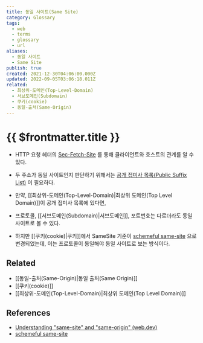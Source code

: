```yaml
---
title: 동일 사이트(Same Site)
category: Glossary
tags:
  - web
  - terms
  - glossary
  - url
aliases:
  - 동일 사이트
  - Same Site
publish: true
created: 2021-12-30T04:06:00.000Z
updated: 2022-09-05T03:06:18.011Z
related:
  - 최상위-도메인(Top-Level-Domain)
  - 서브도메인(Subdomain)
  - 쿠키(cookie)
  - 동일-출처(Same-Origin)
---
```


# {{ $frontmatter.title }}

- HTTP 요청 헤더의 [Sec-Fetch-Site](https://developer.mozilla.org/en-US/docs/Web/HTTP/Headers/Sec-Fetch-Site#directives) 를 통해 클라이언트와 호스트의 관계를 알 수 있다.
- 두 주소가 동일 사이트인지 판단하기 위해서는 [공개 접미사 목록(Public Suffix List)](https://publicsuffix.org/list/) 이 필요하다.

- 만약, [[최상위-도메인(Top-Level-Domain)|최상위 도메인(Top Level Domain)]]이 공개 접미사 목록에 있다면,
- 프로토콜, [[서브도메인(Subdomain)|서브도메인]], 포트번호는 다르더라도 동일 사이트로 볼 수 있다.
- 하지만 [[쿠키(cookie)|쿠키]]에서 SameSite 기준이 [schemeful same-site](https://web.dev/schemeful-samesite/) 으로 변경되었는데, 이는 프로토콜이 동일해야 동일 사이트로 보는 방식이다.

## Related

- [[동일-출처(Same-Origin)|동일 출처(Same Origin)]]
- [[쿠키(cookie)]]
- [[최상위-도메인(Top-Level-Domain)|최상위 도메인(Top Level Domain)]]

## References

- [Understanding "same-site" and "same-origin" (web.dev)](https://web.dev/same-site-same-origin/)
- [schemeful same-site](https://web.dev/schemeful-samesite/)

